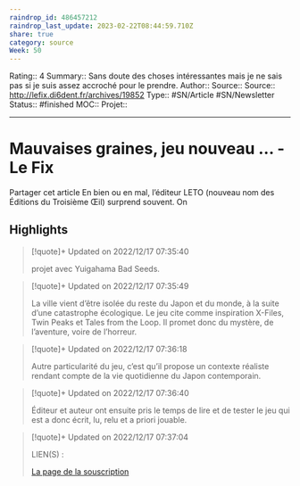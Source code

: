 ```yaml
---
raindrop_id: 486457212
raindrop_last_update: 2023-02-22T08:44:59.710Z
share: true
category: source
Week: 50
---
```


Rating:: 4
Summary:: Sans doute des choses intéressantes mais je ne sais pas si je suis assez accroché pour le prendre.
Author::
Source:: 
Source:: http://lefix.di6dent.fr/archives/19852
Type:: #SN/Article #SN/Newsletter 
Status:: #finished 
MOC::
Projet:: 


---
# Mauvaises graines, jeu nouveau … - Le Fix

Partager cet article En bien ou en mal, l’éditeur LETO (nouveau nom des Éditions du Troisième Œil) surprend souvent. On

## Highlights

> [!quote]+ Updated on 2022/12/17 07:35:40
>
> projet avec Yuigahama Bad Seeds.

> [!quote]+ Updated on 2022/12/17 07:35:49
>
> La ville vient d’être isolée du reste du Japon et du monde, à la suite d’une catastrophe écologique. Le jeu cite comme inspiration X-Files, Twin Peaks et Tales from the Loop. Il promet donc du mystère, de l’aventure, voire de l’horreur.

> [!quote]+ Updated on 2022/12/17 07:36:18
>
> Autre particularité du jeu, c’est qu’il propose un contexte réaliste rendant compte de la vie quotidienne du Japon contemporain.

> [!quote]+ Updated on 2022/12/17 07:36:40
>
> Éditeur et auteur ont ensuite pris le temps de lire et de tester le jeu qui est a donc écrit, lu, relu et a priori jouable.

> [!quote]+ Updated on 2022/12/17 07:37:04
>
> LIEN(S) : 
>
>[La page de la souscription](https://www.letogames.com/yuigahama)
